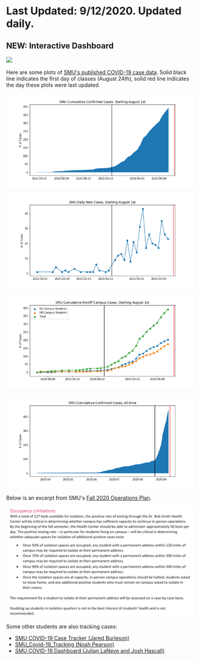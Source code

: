 # Last Updated: 9/12/2020. Updated daily.

## NEW: Interactive Dashboard
<div class='tableauPlaceholder' id='viz1599210612074' style='position: relative'><noscript><a href='https://public.tableau.com/views/SMUCOVID-19InteractiveDashboard/Dashboard?:language=en&:display_count=y&publish=yes&:origin=viz_share_link'><img alt=' ' src='https:&#47;&#47;public.tableau.com&#47;static&#47;images&#47;SM&#47;SMUCOVID-19InteractiveDashboard&#47;Dashboard&#47;1_rss.png' style='border: none' /></a></noscript><object class='tableauViz'  style='display:none;'><param name='host_url' value='https%3A%2F%2Fpublic.tableau.com%2F' /> <param name='embed_code_version' value='3' /> <param name='site_root' value='' /><param name='name' value='SMUCOVID-19InteractiveDashboard&#47;Dashboard' /><param name='tabs' value='no' /><param name='toolbar' value='yes' /><param name='static_image' value='https:&#47;&#47;public.tableau.com&#47;static&#47;images&#47;SM&#47;SMUCOVID-19InteractiveDashboard&#47;Dashboard&#47;1.png' /> <param name='animate_transition' value='yes' /><param name='display_static_image' value='yes' /><param name='display_spinner' value='yes' /><param name='display_overlay' value='yes' /><param name='display_count' value='yes' /><param name='language' value='en' /></object></div>


Here are some plots of [SMU's published COVID-19 case data](https://blog.smu.edu/coronavirus-covid-19/cases/). Solid black line indicates the first day of classes (August 24th), solid red line indicates the day these plots were last updated.

![](cumulative_cases_starting_august.png)

![](daily_new_cases_starting_august.png)

![](cumulative_on_off_cases_starting_august.png)

![](cumulative_cases_all_time.png)

Below is an excerpt from SMU's [Fall 2020 Operations Plan](https://smu.app.box.com/s/rrp4y7vgndry6kb8xhrmtxdcbdftjs85).

![](operations_plan_excerpt.png)

Some other students are also tracking cases:
<ul>
<li> <a href="https://github.com/jared-burleson/SMU_COVID_Case_Tracker">SMU COVID-19 Case Tracker (Jared Burleson)</a>
<li> <a href="https://github.com/NoahPearson/SMU_Covid-19_Tracking">SMU_Covid-19_Tracking (Noah Pearson)</a>
<li> <a href="http://covid.smuaiclub.com/">SMU COVID-19 Dashboard (Julian LaNeve and Josh Hascall)</a>
  
</ul>
